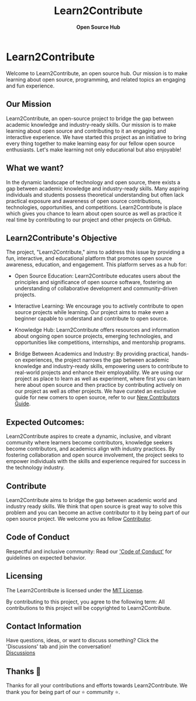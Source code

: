 <div align="center">
  <h1>Learn2Contribute</h1>
  <strong>Open Source Hub</strong><br>
</div>
<br>

# Learn2Contribute

Welcome to Learn2Contribute, an open source hub. Our mission is to make learning about open source, programming, and related topics an engaging and fun experience. 

## Our Mission

Learn2Contribute, an open-source project to bridge the gap between academic knowledge and industry-ready skills. Our mission is to make learning about open source and contributing to it an engaging and interactive experience. We have started this project as an initiative to bring every thing together to make learning easy for our fellow open source enthusiasts. Let's make learning not only educational but also enjoyable!


## What we want?

In the dynamic landscape of technology and open source, there exists a gap between academic knowledge and industry-ready skills. Many aspiring individuals and students possess theoretical understanding but often lack practical exposure and awareness of open source contributions, technologies, opportunities, and competitions. Learn2Contribute is place which gives you chance to learn about open source as well as practice it real time by contributing to our project and other projects on GitHub.

## Learn2Contribute's Objective

The project, "Learn2Contribute," aims to address this issue by providing a fun, interactive, and educational platform that promotes open source awareness, education, and engagement. This platform serves as a hub for:

- Open Source Education: Learn2Contribute educates users about the principles and significance of open source software, fostering an understanding of collaborative development and community-driven projects.

- Interactive Learning: We encourage you to actively contribute to open source projects while learning. Our project aims to make even a beginner capable to understand and contribute to open source.

- Knowledge Hub: Learn2Contribute offers resources and information about ongoing open source projects, emerging technologies, and opportunities like competitions, internships, and mentorship programs.

- Bridge Between Academics and Industry: By providing practical, hands-on experiences, the project narrows the gap between academic knowledge and industry-ready skills, empowering users to contribute to real-world projects and enhance their employability. We are using our project as place to learn as well as experiment, where first you can learn here about open source and then practice by contributing actively on our project as well as other projects. We have curated an exclusive guide for new comers to open source, refer to our [New Contributors Guide](/new_contributors.md).


## Expected Outcomes:

Learn2Contribute aspires to create a dynamic, inclusive, and vibrant community where learners become contributors, knowledge seekers become contributors, and academics align with industry practices. By fostering collaboration and open source involvement, the project seeks to empower individuals with the skills and experience required for success in the technology industry.

## Contribute
Learn2Contribute aims to bridge the gap between academic world and industry ready skills. We think that open source is great way to solve this problem and you can become an
active contributor to it by being part of our open source project. We welcome you as fellow [Contributor](contribute.md).


## Code of Conduct
Respectful and inclusive community: Read our ['Code of Conduct'](code-of-conduct.md) for guidelines on expected behavior. <br/>

## Licensing

The Learn2Contribute is licensed under the [MIT License](https://github.com/rishikeshsamant/Learn2Contribute/blob/main/LICENSE). 

By contributing to this project, you agree to the following term: All contributions to this project will be copyrighted to Learn2Contribute.

## Contact Information
Have questions, ideas, or want to discuss something? Click the 'Discussions' tab and join the conversation! <br/>
[Discussions](https://github.com/rishikeshsamant/Learn2Contribute/discussions)

## Thanks 💜
Thanks for all your contributions and efforts towards Learn2Contribute. We thank you for being part of our ⭐ community ⭐.

